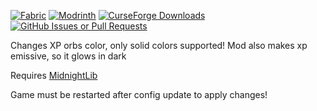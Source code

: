 [![Fabric](https://img.shields.io/badge/mod_loader-fabric-dbd0b4?logo=data%3Aimage%2Fpng%3Bbase64%2CiVBORw0KGgoAAAANSUhEUgAAAMgAAADICAYAAACtWK6eAAAFEElEQVR4nO3dz4uVVRzH8VP48zrkLHS0aTY6ps1UDpYDSlCXKNoFtW%2FXX9CiVaRFqxb9Be3aF7gVJFcJCVGCi7CmqUFrnEAlr9pItmr7oe%2B1e%2Bd25%2FVan8NzYHz7PIvD97YGAAAAAAAAAADAw3pkow%2FAw5mY2PHS5GMT3cqelatrHwzuRONly0YfgIcz%2BdhEd2Z66nRlj0D%2BvUc3%2BgAwygQCgUAgEAgEAoFAIBAIBAKBQCAQCAQCgUAgcFlxxJw4Pv%2Bgsv6N119tb77%2BaukZb739bmn9ytXV05v1%2FpY3CAQCgUAgEAgEAoFAIBAIBAKBQCAQCAQCgUAgEJiL9T%2B3vn6%2F3e7dLe15o3h368LX33Vbu1TaMy53twTyP7e%2Bfr%2F1evdKe6qXG1tr3WvXftuU0xt9YkEgEAgEAoFAIBAIBAKBQCAQCAQCgUAgEAgEAoHBcQM0M73nVPUHNj%2F79OPSMz4%2Fc7Z9ceZsac9H779TWr9790Sb3D1R2jMuw%2Bm8QSAQCAQCgUAgEAgEAoFAIBAIBAKBQCAQCAQCgcBcrIKZ6T2nKuuPLcx1n1uYH9yBWmtzRw62Vpxzde78V6X1Tx052OaOzJb2jMtwOoEUVC8ePrcw31575cXBHai1NndktvyPt3qRsLXWpvfvK60fl%2BF0PrEgEAgEAoFAIBAIBAKBQCAQCAQCgUAgEAgEAoFg0w6OG8ZQt35cX7tZWt%2FpbG%2B7OjsGdp42pOF0585%2FVb5EWdXPcDpvEAgEAoFAIBAIBAKBQCAQCAQCgUAgEAgEAoFAIBibuVjVoW6Lzz%2FbPbF4dHAH6lOns72853bv7kDO8o%2BZ6f3t5ZdOlvZU71XdvPVHOzR7oLTnyg9LpfX9GKNAahcPTywe7We42cBVLx7e7t1tvd69gZ2ntdZmnni87ZvaW9rz3oeflNYfmj3QDs0eLO0ZRiA%2BsSAQCAQCgUAgEAgEAoFAIBAIBAKBQCAQCAQCgWAk72IZ6vbv7ersKD9j%2BedfB3aefl35Yal8t%2BrCxcsDH3zoDQKBQCAQCAQCgUAgEAgEAoFAIBAIBAKBQCAQCARDuYtVHer29NyT3WfmDw%2FuQH0axaFuW7duadu2DvbPuPTTL21peaW0Z%2BXqauku3agaUiC1i4fPzB9uL5xcHNyB%2BjSKQ906nTb4QJZXypMSq78mO6p8YkEgEAgEAoFAIBAIBAKBQCAQCAQCgUAgEAgEAsFIDo7r9W63tbXV0p5Ll2vPmNo72fbtnaxtKhrGULde705bK56r%2BgObK1dXT4%2FL3aoqbxAIBAKBQCAQCAQCgUAgEAgEAoFAIBAIBAKBQCAYyl2s6hCxnTs73dZat7LnhZO7Sme6caP%2Bf8Og7271YxhD3W7c%2BuPL6rnGxZACqV90u3OnVwrk2MJ89RHtz%2FW%2FSutHMpBNPNRtGHxiQSAQCAQCgUAgEAgEAoFAIBAIBAKBQCAQCAQCwSMbfYD%2Fyonj8w8q648tzJfvb%2B3ZM1Vav33blrZ9W%2B26m6Fuo8UbBAKBQCAQCAQCgUAgEAgEAoFAIBAIBAKBQCAQCEbyRzz7MYrD6ZaXf2%2FX134v7WG0jFEgozec7vsrP7Zvvi3%2B%2FC4jxScWBAKBQCAQCAQCgUAgEAgEAoFAIBAIBAKBQCAQjM3guGGoDqfrx4WLl%2F1NRog3CAQCgUAgEAgEAoFAIBAIBAKBQCAQCAQCgUAgEIzNXKxhqA6nAwAAAAAAAAAAAFr7GyBrHuW9cxy%2FAAAAAElFTkSuQmCC)](https://fabricmc.net)
[![Modrinth](https://img.shields.io/modrinth/dt/0?color=green&logo=modrinth&logoColor=green)](https://modrinth.com/mod/colorful-orbs)
[![CurseForge Downloads](https://img.shields.io/curseforge/dt/1124359?logo=curseforge&color=e04e14)](https://curseforge.com/minecraft/mc-mods/colorful-orbs)
[![GitHub Issues or Pull Requests](https://img.shields.io/github/issues/Lemon4ik6484/ColorfulOrbs?logo=github&color=%23e6edf3)](https://github.com/Lemon4ik6484/ColorfulOrbs)

Changes XP orbs color, only solid colors supported!
Mod also makes xp emissive, so it glows in dark

Requires [MidnightLib](https://modrinth.com/mod/midnightlib)

Game must be restarted after config update to apply changes!
